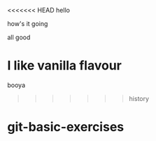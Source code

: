 <<<<<<< HEAD
hello

how's it going

all good

I like vanilla flavour
=======
booya
>>>>>>> history
# git-basic-exercises
